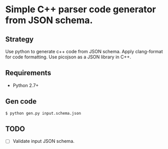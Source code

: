 # Simple C++ parser code generator from JSON schema.

## Strategy

Use python to generate c++ code from JSON schema.
Apply clang-format for code formatting.
Use picojson as a JSON library in C++.

## Requirements

* Python 2.7+

## Gen code

    $ python gen.py input.schema.json


## TODO

* [ ] Validate input JSON schema.

